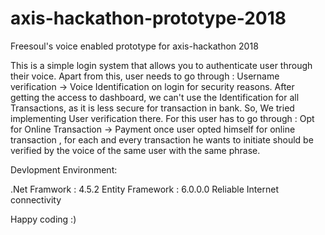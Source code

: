 # axis-hackathon-prototype-2018
Freesoul's voice enabled prototype for axis-hackathon 2018

This is a simple login system that allows you to authenticate user through their voice.
Apart from this, user needs to go through  : Username verification -> Voice Identification on login for security reasons.
After getting the access to dashboard, we can't use the Identification for all Transactions, as it is less secure for transaction in bank.
So, We tried implementing User verification there. For this user has to go through : Opt for Online Transaction -> Payment
once user opted himself for online transaction , for each and every transaction he wants to initiate should be verified by the voice
of the same user with the same phrase.

Devlopment Environment:

.Net Framwork : 4.5.2
Entity Framework : 6.0.0.0
Reliable Internet connectivity

Happy coding :)
